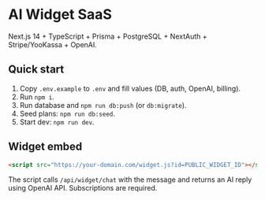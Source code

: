 # AI Widget SaaS

Next.js 14 + TypeScript + Prisma + PostgreSQL + NextAuth + Stripe/YooKassa + OpenAI.

## Quick start
1. Copy `.env.example` to `.env` and fill values (DB, auth, OpenAI, billing).
2. Run `npm i`.
3. Run database and `npm run db:push` (or `db:migrate`).
4. Seed plans: `npm run db:seed`.
5. Start dev: `npm run dev`.

## Widget embed
```html
<script src="https://your-domain.com/widget.js?id=PUBLIC_WIDGET_ID"></script>
```

The script calls `/api/widget/chat` with the message and returns an AI reply using OpenAI API. Subscriptions are required.
